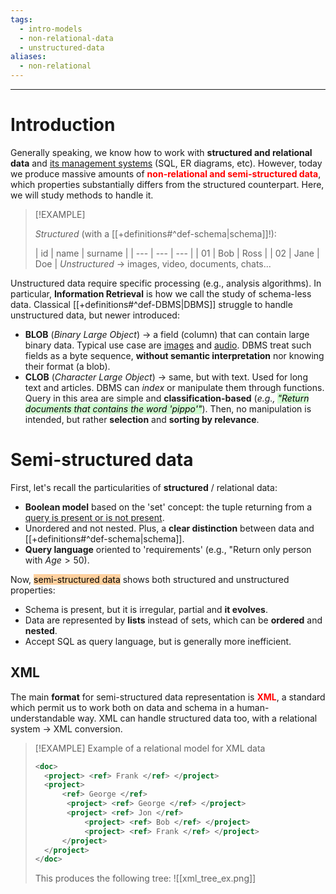 ```yaml
---
tags:
  - intro-models
  - non-relational-data
  - unstructured-data
aliases:
  - non-relational
---
```

---

# Introduction


Generally speaking, we know how to work with **structured and relational data** and [its management systems](https://www.notion.so/hyspxt/Basi-di-Dati-9-CFU-3ab24755a0a34f2eafb102b2c03d67cf) (SQL, ER diagrams, etc). However, today we produce massive amounts of <b style="color: red;">non-relational and semi-structured data</b>, which properties substantially differs from the structured counterpart. Here, we will study methods to handle it.

> [!EXAMPLE]
> 
> *Structured* (with a [[+definitions#^def-schema|schema]]!):
> 
>|  id   |   name  | surname |
| --- | --- | --- |
|   01  |  Bob    | Ross |
|   02  |  Jane    | Doe |
> *Unstructured* -> images, video, documents, chats...
> 

Unstructured data require specific processing (e.g., analysis algorithms). In particular, **Information Retrieval** is how we call the study of schema-less data. Classical [[+definitions#^def-DBMS|DBMS]] struggle to handle unstructured data, but newer introduced:
- **BLOB** (*Binary Large Object*) -> a field (column) that can contain large binary data. Typical use case are <u>images</u> and <u>audio</u>. DBMS treat such fields as a byte sequence, **without semantic interpretation** nor knowing their format (a blob).
- **CLOB** (*Character Large Object*) -> same, but with text. Used for long text and articles. DBMS can *index* or manipulate them through functions.
Query in this area are simple and **classification-based** (*e.g., <mark style="background: #BBFABBA6;">"Return documents that contains the word 'pippo'"</mark>*). Then, no manipulation is intended, but rather **selection** and **sorting by relevance**.


# Semi-structured data


First, let's recall the particularities of **structured** / relational data:
- **Boolean model** based on the 'set' concept: the tuple returning from a <u>query is present or is not present</u>. 
- Unordered and not nested. Plus, a **clear distinction** between data and [[+definitions#^def-schema|schema]].
- **Query language** oriented to 'requirements' (e.g., "Return only person with $Age >50$).

Now, <mark style="background: #FFB86CA6;">semi-structured data</mark> shows both structured and unstructured properties:
- Schema is present, but it is irregular, partial and **it evolves**.
- Data are represented by **lists** instead of sets, which can be **ordered** and **nested**.
- Accept SQL as query language, but is generally more inefficient.

## XML

The main **format** for semi-structured data representation is <b style="color:red">XML</b>, a standard which permit us to work both on data and schema in a human-understandable way. XML can handle structured data too, with a relational system -> XML conversion.

> [!EXAMPLE] Example of a relational model for XML data
> ```XML
> <doc>
> 	<project> <ref> Frank </ref> </project>
> 	<project>
> 		<ref> George </ref>
> 		 <project> <ref> George </ref> </project>
> 		 <project> <ref> Jon </ref> 
> 			 <project> <ref> Bob </ref> </project>
> 			 <project> <ref> Frank </ref> </project>
> 		</project>
> 	</project>
> </doc>
> ```
> This produces the following tree:
> ![[xml_tree_ex.png]]
> 

































[^1]: 
